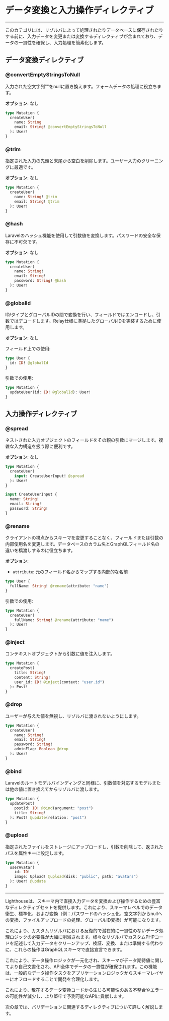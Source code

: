# データ変換と入力操作ディレクティブ

---

このカテゴリには、リゾルバによって処理されたりデータベースに保存されたりする前に、入力データを変更または変換するディレクティブが含まれており、データの一貫性を確保し、入力処理を簡素化します。

## データ変換ディレクティブ

### @convertEmptyStringsToNull

入力された空文字列""をnullに置き換えます。フォームデータの処理に役立ちます。

**オプション**: なし

```graphql
type Mutation {
  createUser(
    name: String
    email: String! @convertEmptyStringsToNull
  ): User!
}
```

### @trim

指定された入力の先頭と末尾から空白を削除します。ユーザー入力のクリーニングに最適です。

**オプション**: なし

```graphql
type Mutation {
  createUser(
    name: String! @trim
    email: String! @trim
  ): User!
}
```

### @hash

Laravelのハッシュ機能を使用して引数値を変換します。パスワードの安全な保存に不可欠です。

**オプション**: なし

```graphql
type Mutation {
  createUser(
    name: String!
    email: String!
    password: String! @hash
  ): User!
}
```

### @globalId

ID/タイプとグローバルIDの間で変換を行い、フィールドではエンコードし、引数ではデコードします。Relay仕様に準拠したグローバルIDを実装するために使用します。

**オプション**: なし

フィールド上での使用:

```graphql
type User {
  id: ID! @globalId
}
```

引数での使用:

```graphql
type Mutation {
  updateUser(id: ID! @globalId): User!
}
```

## 入力操作ディレクティブ

### @spread

ネストされた入力オブジェクトのフィールドをその親の引数にマージします。複雑な入力構造を扱う際に便利です。

**オプション**: なし

```graphql
type Mutation {
  createUser(
    input: CreateUserInput! @spread
  ): User!
}

input CreateUserInput {
  name: String!
  email: String!
  password: String!
}
```

### @rename

クライアントの視点からスキーマを変更することなく、フィールドまたは引数の内部使用名を変更します。データベースのカラム名とGraphQLフィールド名の違いを橋渡しするのに役立ちます。

**オプション**:
- `attribute`: 元のフィールド名からマップする内部的な名前

```graphql
type User {
  fullName: String! @rename(attribute: "name")
}
```

引数での使用:

```graphql
type Mutation {
  createUser(
    fullName: String! @rename(attribute: "name")
  ): User!
}
```

### @inject

コンテキストオブジェクトから引数に値を注入します。

```graphql
type Mutation {
  createPost(
    title: String!
    content: String!
    user_id: ID! @inject(context: "user.id")
  ): Post!
}
```

### @drop

ユーザーが与えた値を無視し、リゾルバに渡されないようにします。

```graphql
type Mutation {
  createUser(
    name: String!
    email: String!
    password: String!
    adminFlag: Boolean @drop
  ): User!
}
```

### @bind

Laravelのルートモデルバインディングと同様に、引数値を対応するモデルまたは他の値に置き換えてからリゾルバに渡します。

```graphql
type Mutation {
  updatePost(
    postId: ID! @bind(argument: "post")
    title: String!
  ): Post! @update(relation: "post")
}
```

### @upload

指定されたファイルをストレージにアップロードし、引数を削除して、返されたパスを属性キーに設定します。

```graphql
type Mutation {
  userAvatar(
    id: ID!
    image: Upload! @upload(disk: "public", path: "avatars")
  ): User! @update
}
```

---

Lighthouseは、スキーマ内で直接入力データを変換および操作するための豊富なディレクティブセットを提供します。これにより、スキーマレベルでのデータ衛生、標準化、および変換（例：パスワードのハッシュ化、空文字列からnullへの変換、ファイルアップロードの処理、グローバルID変換）が可能になります。

これにより、カスタムリゾルバにおける反復的で潜在的に一貫性のないデータ処理ロジックの必要性が大幅に削減されます。様々なリゾルバでカスタムPHPコードを記述して入力データをクリーンアップ、検証、変換、または準備する代わりに、これらの操作はGraphQLスキーマで直接宣言できます。

これにより、データ操作ロジックが一元化され、スキーマがデータ期待値に関してより自己文書化され、API全体でデータの一貫性が確保されます。この機能は、一般的なデータ操作タスクをアプリケーションロジックからスキーマレイヤーにオフロードすることで開発を合理化します。

これにより、散在するデータ変換コードから生じる可能性のある不整合やエラーの可能性が減少し、より堅牢で予測可能なAPIに貢献します。

次の章では、バリデーションに関連するディレクティブについて詳しく解説します。

